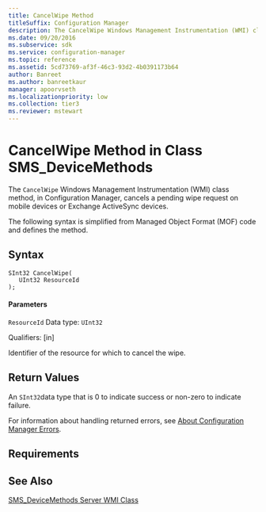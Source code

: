 ```yaml
---
title: CancelWipe Method
titleSuffix: Configuration Manager
description: The CancelWipe Windows Management Instrumentation (WMI) class method cancels a pending wipe request on mobile devices or Exchange ActiveSync devices.
ms.date: 09/20/2016
ms.subservice: sdk
ms.service: configuration-manager
ms.topic: reference
ms.assetid: 5cd73769-af3f-46c3-93d2-4b0391173b64
author: Banreet
ms.author: banreetkaur
manager: apoorvseth
ms.localizationpriority: low
ms.collection: tier3
ms.reviewer: mstewart
---
```

# CancelWipe Method in Class SMS_DeviceMethods
The `CancelWipe` Windows Management Instrumentation (WMI) class method, in Configuration Manager, cancels a pending wipe request on mobile devices or Exchange ActiveSync devices.

 The following syntax is simplified from Managed Object Format (MOF) code and defines the method.

## Syntax

```
SInt32 CancelWipe(
   UInt32 ResourceId
);
```

#### Parameters
 `ResourceId`
 Data type: `UInt32`

 Qualifiers: [in]

 Identifier of the resource for which to cancel the wipe.

## Return Values
 An `SInt32`data type that is 0 to indicate success or non-zero to indicate failure.

 For information about handling returned errors, see [About Configuration Manager Errors](../../../develop/core/understand/about-configuration-manager-errors.md).

## Requirements

## See Also
 [SMS_DeviceMethods Server WMI Class](../../../develop/reference/mdm/sms_devicemethods-server-wmi-class.md)
